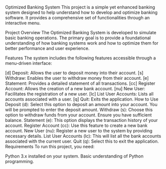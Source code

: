 Optimized Banking System
This project is a simple yet enhanced banking system designed to help understand how to develop and optimize banking software. It provides a comprehensive set of functionalities through an interactive menu.

Project Overview
The Optimized Banking System is developed to simulate basic banking operations. The primary goal is to provide a foundational understanding of how banking systems work and how to optimize them for better performance and user experience.

Features
The system includes the following features accessible through a menu-driven interface:

[d] Deposit: Allows the user to deposit money into their account.
[s] Withdraw: Enables the user to withdraw money from their account.
[e] Statement: Provides a detailed statement of all transactions.
[cc] Register Account: Allows the creation of a new bank account.
[nu] New User: Facilitates the registration of a new user.
[lc] List User Accounts: Lists all accounts associated with a user.
[q] Quit: Exits the application.
How to Use
Deposit (d): Select this option to deposit an amount into your account. You will be prompted to enter the deposit amount.
Withdraw (s): Choose this option to withdraw funds from your account. Ensure you have sufficient balance.
Statement (e): This option displays the transaction history of your account.
Register Account (cc): Use this feature to create a new bank account.
New User (nu): Register a new user to the system by providing necessary details.
List User Accounts (lc): This will list all the bank accounts associated with the current user.
Quit (q): Select this to exit the application.
Requirements
To run this project, you need:

Python 3.x installed on your system.
Basic understanding of Python programming.
